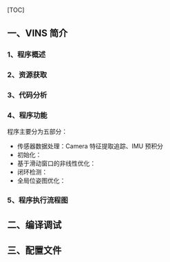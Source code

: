 [TOC]

## 一、VINS 简介

### 1、程序概述







### 2、资源获取





### 3、代码分析





### 4、程序功能

程序主要分为五部分：

* 传感器数据处理：Camera 特征提取追踪、IMU 预积分
* 初始化：
* 基于滑动窗口的非线性优化：
* 闭环检测：
* 全局位姿图优化：



### 5、程序执行流程图









## 二、编译调试









## 三、配置文件













